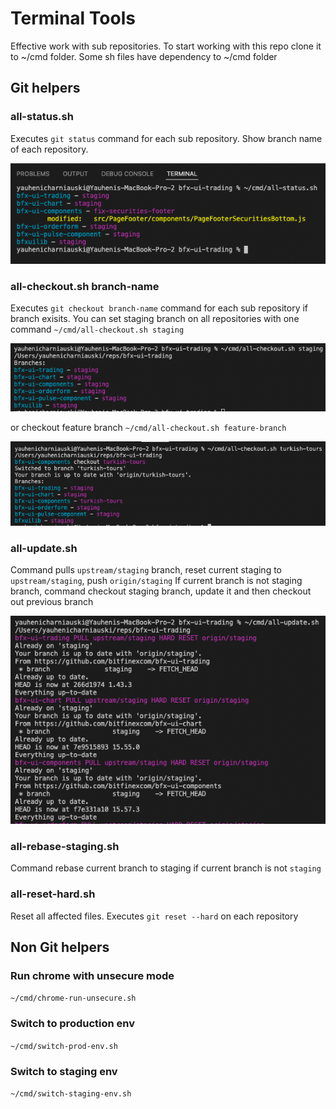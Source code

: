 
# Terminal Tools

Effective work with sub repositories. 
To start working with this repo clone it to ~/cmd folder. Some sh files have dependency
 to ~/cmd folder

## Git helpers

### all-status.sh

Executes `git status` command for each sub repository. Show branch name of each repository.

![/cmd/all-status.sh](images/all-status.png?raw=true)

### all-checkout.sh branch-name

Executes `git checkout branch-name` command for each sub repository if branch exisits.
You can set staging branch on all repositories with one command `~/cmd/all-checkout.sh staging`

![/cmd/all-checkout.sh staging](images/all-checkout-staging.png?raw=true)

or checkout feature branch `~/cmd/all-checkout.sh feature-branch`

![/cmd/all-checkout.sh staging](images/all-checkout-feature.png?raw=true)

### all-update.sh

Command pulls `upstream/staging` branch, reset current staging to `upstream/staging`, push `origin/staging`
If current branch is not staging branch, command checkout staging branch, update it and then checkout out previous branch

![/cmd/all-update.sh](images/all-update.png?raw=true)

### all-rebase-staging.sh

Command rebase current branch to staging if current branch is not `staging`

### all-reset-hard.sh

Reset all affected files. Executes `git reset --hard` on each repository

## Non Git helpers

### Run chrome with unsecure mode

`~/cmd/chrome-run-unsecure.sh`

### Switch to production env

`~/cmd/switch-prod-env.sh`

### Switch to staging env

`~/cmd/switch-staging-env.sh`

